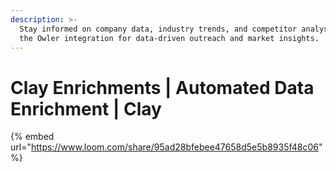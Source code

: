 ```yaml
---
description: >-
  Stay informed on company data, industry trends, and competitor analysis with
  the Owler integration for data-driven outreach and market insights.
---
```


# Clay Enrichments | Automated Data Enrichment | Clay

{% embed url="https://www.loom.com/share/95ad28bfebee47658d5e5b8935f48c06" %}

